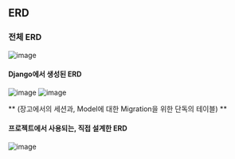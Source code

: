 ## ERD

### 전체 ERD
![image](https://github.com/user-attachments/assets/49e4f777-f860-4b49-b1f3-dd1a2735c149)

#### Django에서 생성된 ERD
![image](https://github.com/user-attachments/assets/ba470a0f-7d47-4b7a-ba71-6db25fdd9947)
![image](https://github.com/user-attachments/assets/1dbeb2c8-384b-4312-96d2-015e238502be)

** (장고에서의 세션과, Model에 대한 Migration을 위한 단독의 테이블) **

#### 프로젝트에서 사용되는, 직접 설계한 ERD
![image](https://github.com/user-attachments/assets/bbac7597-62f3-4ef9-b27b-b7f8641e0c06)
